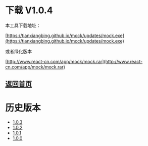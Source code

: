 # 下载 V1.0.4 #
本工具下载地址：

[https://tianxiangbing.github.io/mock/updates/mock.exe](https://tianxiangbing.github.io/mock/updates/mock.exe)

或者绿化版本

[http://www.react-cn.com/app/mock/mock.rar](http://www.react-cn.com/app/mock/mock.rar)

## [返回首页](https://tianxiangbing.github.io/mock/ "https://tianxiangbing.github.io/mock/")

# 历史版本
- [1.0.3](https://raw.githubusercontent.com/tianxiangbing/mock/1.0.3/docs/updates/mock.exe "1.0.3")
- [1.0.2](https://raw.githubusercontent.com/tianxiangbing/mock/1.0.2/docs/updates/mock.exe "1.0.2")
- [1.0.1](https://raw.githubusercontent.com/tianxiangbing/mock/1.0.1/docs/updates/mock.exe "1.0.1")
- [1.0.0](https://raw.githubusercontent.com/tianxiangbing/mock/1.0.0/docs/updates/mock.exe "1.0.0")
